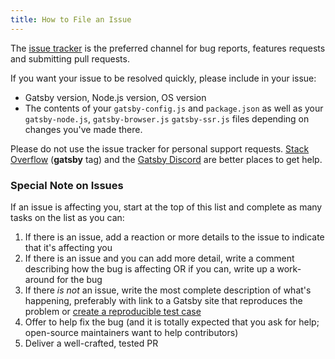 ```yaml
---
title: How to File an Issue
---
```


The [issue tracker](https://github.com/gatsbyjs/gatsby/issues) is the preferred channel for bug reports, features requests and submitting pull requests.

If you want your issue to be resolved quickly, please include in your issue:

- Gatsby version, Node.js version, OS version
- The contents of your `gatsby-config.js` and `package.json` as well as your
  `gatsby-node.js`, `gatsby-browser.js` `gatsby-ssr.js` files depending on
  changes you've made there.

Please do not use the issue tracker for personal support requests. [Stack Overflow](http://stackoverflow.com/questions/ask?tags=gatsby) (**gatsby** tag) and the [Gatsby Discord](https://gatsby.app/discord) are better places to get help.

### Special Note on Issues

If an issue is affecting you, start at the top of this list and complete as many tasks on the list as you can:

1.  If there is an issue, add a reaction or more details to the issue to indicate that it's affecting you
2.  If there is an issue and you can add more detail, write a comment describing how the bug is affecting OR if you can, write up a work-around for the bug
3.  If there _is not_ an issue, write the most complete description of what's happening, preferably with link to a Gatsby site that reproduces the problem or [create a reproducible test case](/contributing/how-to-make-a-reproducible-test-case/)
4.  Offer to help fix the bug (and it is totally expected that you ask for help; open-source maintainers want to help contributors)
5.  Deliver a well-crafted, tested PR
